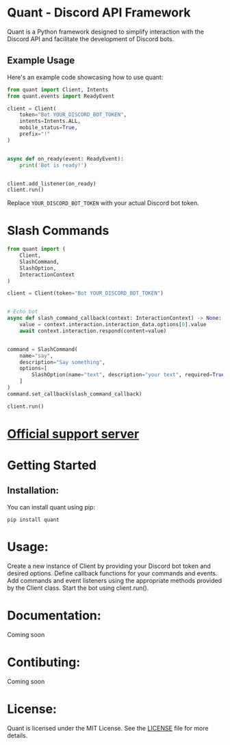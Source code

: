 # Quant - Discord API Framework

Quant is a Python framework designed to simplify interaction with the Discord API and facilitate the development of Discord bots.

## Example Usage

Here's an example code showcasing how to use quant:

```python
from quant import Client, Intents
from quant.events import ReadyEvent

client = Client(
    token="Bot YOUR_DISCORD_BOT_TOKEN",
    intents=Intents.ALL,
    mobile_status=True,
    prefix="!"
)


async def on_ready(event: ReadyEvent):
    print('Bot is ready!')


client.add_listener(on_ready)
client.run()
```
Replace `YOUR_DISCORD_BOT_TOKEN` with your actual Discord bot token.

# Slash Commands

```python
from quant import (
    Client,
    SlashCommand,
    SlashOption,
    InteractionContext
)

client = Client(token="Bot YOUR_DISCORD_BOT_TOKEN")


# Echo bot
async def slash_command_callback(context: InteractionContext) -> None:
    value = context.interaction.interaction_data.options[0].value
    await context.interaction.respond(content=value)


command = SlashCommand(
    name="say",
    description="Say something",
    options=[
        SlashOption(name="text", description="your text", required=True)
    ]
)
command.set_callback(slash_command_callback)

client.run()
```

# [Official support server](https://discord.gg/MnECK7DJ6n)

# Getting Started
## Installation:
You can install quant using pip:

`pip install quant`

# Usage:

Create a new instance of Client by providing your Discord bot token and desired options.
Define callback functions for your commands and events.
Add commands and event listeners using the appropriate methods provided by the Client class.
Start the bot using client.run().

# Documentation:
Coming soon


# Contibuting:
Coming soon


# License:
Quant is licensed under the MIT License. See the [LICENSE](https://github.com/MagM1go/quant/blob/main/LICENSE) file for more details.
